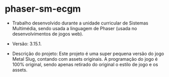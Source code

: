 # phaser-sm-ecgm
* Trabalho desenvolvido durante a unidade curricular de Sistemas Multimédia, sendo usada a linguagem de Phaser (usada no desenvolvimentos de jogos web).

* Versão: 3.15.1.

* Descrição do projeto:
Este projeto é uma super pequena versão do jogo Metal Slug, contando com assets originais. A programação do jogo é 100% original, sendo apenas retirado do original o estilo de jogo e os assets.
